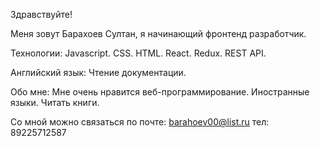 Здравствуйте!

Меня зовут Барахоев Султан, я начинающий фронтенд разработчик.

Технологии:
Javascript.
CSS.
HTML.
React.
Redux.
REST API.

Английский язык: 
Чтение документации.

Обо мне: 
Мне очень нравится веб-программирование.
Иностранные языки.
Читать книги.

Со мной можно связаться по почте: barahoev00@list.ru
тел: 89225712587

